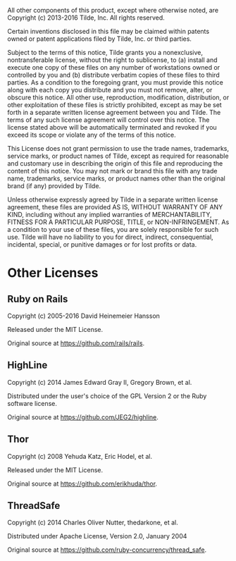 All other components of this product, except where otherwise noted, are
Copyright (c) 2013-2016 Tilde, Inc.
All rights reserved.

Certain inventions disclosed in this file may be claimed within patents
owned or patent applications filed by Tilde, Inc. or third parties.

Subject to the terms of this notice, Tilde grants you a nonexclusive,
nontransferable license, without the right to sublicense, to (a) install and
execute one copy of these files on any number of workstations owned or
controlled by you and (b) distribute verbatim copies of these files to third
parties. As a condition to the foregoing grant, you must provide this notice
along with each copy you distribute and you must not remove, alter, or
obscure this notice. All other use, reproduction, modification,
distribution, or other exploitation of these files is strictly prohibited,
except as may be set forth in a separate written license agreement between
you and Tilde. The terms of any such license agreement will control over
this notice. The license stated above will be automatically terminated and
revoked if you exceed its scope or violate any of the terms of this notice.

This License does not grant permission to use the trade names, trademarks,
service marks, or product names of Tilde, except as required for reasonable
and customary use in describing the origin of this file and reproducing the
content of this notice. You may not mark or brand this file with any trade
name, trademarks, service marks, or product names other than the original
brand (if any) provided by Tilde.

Unless otherwise expressly agreed by Tilde in a separate written
license agreement, these files are provided AS IS, WITHOUT WARRANTY OF
ANY KIND, including without any implied warranties of MERCHANTABILITY,
FITNESS FOR A PARTICULAR PURPOSE, TITLE, or NON-INFRINGEMENT.  As a
condition to your use of these files, you are solely responsible for
such use. Tilde will have no liability to you for direct,
indirect, consequential, incidental, special, or punitive damages or
for lost profits or data.



Other Licenses
==============

Ruby on Rails
-------------

Copyright (c) 2005-2016 David Heinemeier Hansson

Released under the MIT License.

Original source at https://github.com/rails/rails.


HighLine
--------

Copyright (c) 2014 James Edward Gray II, Gregory Brown, et al.

Distributed under the user's choice of the GPL Version 2 or the Ruby software license.

Original source at https://github.com/JEG2/highline.


Thor
----

Copyright (c) 2008 Yehuda Katz, Eric Hodel, et al.

Released under the MIT License.

Original source at https://github.com/erikhuda/thor.


ThreadSafe
----------

Copyright (c) 2014 Charles Oliver Nutter, thedarkone, et al.

Distributed under Apache License, Version 2.0, January 2004

Original source at https://github.com/ruby-concurrency/thread_safe.